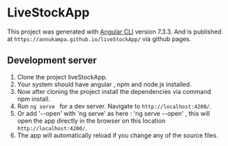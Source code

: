 # LiveStockApp

This project was generated with [Angular CLI](https://github.com/angular/angular-cli) version 7.3.3.
And is published at ` https://annukampa.github.io/liveStockApp/ ` via github pages.

## Development server

1. Clone the project liveStockApp. 
2. Your system should have angular , npm and node.js installed.
3. Now after cloning the project install the dependencies via command npm install.
4. Run `ng serve ` for a dev server. Navigate to `http://localhost:4200/`. 
5. Or add  '--open' with 'ng serve' as here : 'ng serve --open' , this will open the app directly in the browser on this location `http://localhost:4200/`.
6. The app will automatically reload if you change any of the source files.


